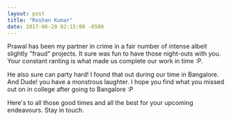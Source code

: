 ```yaml
---
layout: post
title: "Roshan Kumar"
date: 2017-06-20 02:15:00 -0500
---
```


Prawal has been my partner in crime in  a fair number
of intense albeit slightly "fraud" projects. It sure was fun to have those 
night-outs with you. Your constant ranting is what made us complete our work in time :P.

He also sure can party hard! I found that out during our time in Bangalore. And Dude! you have a monstrous laughter. I hope you find what you missed out on in college after going to Bangalore :P

Here's to all those good times and all the best for your upcoming endeavours. 
Stay in touch.